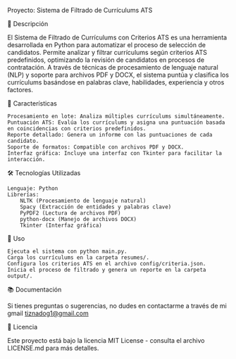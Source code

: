Proyecto: Sistema de Filtrado de Currículums ATS

📖 Descripción

El Sistema de Filtrado de Currículums con Criterios ATS es una herramienta desarrollada en Python para automatizar el proceso de selección de candidatos. Permite analizar y filtrar currículums según criterios ATS predefinidos, optimizando la revisión de candidatos en procesos de contratación. A través de técnicas de procesamiento de lenguaje natural (NLP) y soporte para archivos PDF y DOCX, el sistema puntúa y clasifica los currículums basándose en palabras clave, habilidades, experiencia y otros factores.

🚀 Características

    Procesamiento en lote: Analiza múltiples currículums simultáneamente.
    Puntuación ATS: Evalúa los currículums y asigna una puntuación basada en coincidencias con criterios predefinidos.
    Reporte detallado: Genera un informe con las puntuaciones de cada candidato.
    Soporte de formatos: Compatible con archivos PDF y DOCX.
    Interfaz gráfica: Incluye una interfaz con Tkinter para facilitar la interacción.

🛠️ Tecnologías Utilizadas

    Lenguaje: Python
    Librerías:
        NLTK (Procesamiento de lenguaje natural)
        Spacy (Extracción de entidades y palabras clave)
        PyPDF2 (Lectura de archivos PDF)
        python-docx (Manejo de archivos DOCX)
        Tkinter (Interfaz gráfica)

📄 Uso

    Ejecuta el sistema con python main.py.
    Carga los currículums en la carpeta resumes/.
    Configura los criterios ATS en el archivo config/criteria.json.
    Inicia el proceso de filtrado y genera un reporte en la carpeta output/.

📚 Documentación

Si tienes preguntas o sugerencias, no dudes en contactarme a través de mi gmail tiznadog1@gmail.com

📝 Licencia

Este proyecto está bajo la licencia MIT License - consulta el archivo LICENSE.md para más detalles.
